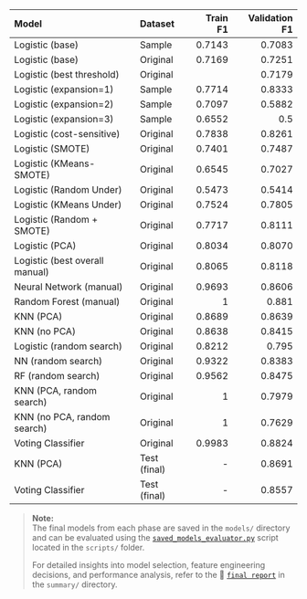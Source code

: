 | Model                          | Dataset  |   Train F1 |   Validation F1 |
|:------------------------------|:---------|-----------:|----------------:|
| Logistic (base)               | Sample   |     0.7143 |          0.7083 |
| Logistic (base)               | Original |     0.7169 |          0.7251 |
| Logistic (best threshold)     | Original |            |          0.7179 |
| Logistic (expansion=1)        | Sample   |     0.7714 |          0.8333 |
| Logistic (expansion=2)        | Sample   |     0.7097 |          0.5882 |
| Logistic (expansion=3)        | Sample   |     0.6552 |          0.5    |
| Logistic (cost-sensitive)     | Original |     0.7838 |          0.8261 |
| Logistic (SMOTE)              | Original |     0.7401 |          0.7487 |
| Logistic (KMeans-SMOTE)       | Original |     0.6545 |          0.7027 |
| Logistic (Random Under)       | Original |     0.5473 |          0.5414 |
| Logistic (KMeans Under)       | Original |     0.7524 |          0.7805 |
| Logistic (Random + SMOTE)     | Original |     0.7717 |          0.8111 |
| Logistic (PCA)                | Original |     0.8034 |          0.8070 |
| Logistic (best overall manual)| Original |     0.8065 |          0.8118 |
| Neural Network (manual)       | Original |     0.9693 |          0.8606 |
| Random Forest (manual)        | Original |     1      |          0.881  |
| KNN (PCA)                     | Original |     0.8689 |          0.8639 |
| KNN (no PCA)                  | Original |     0.8638 |          0.8415 |
| Logistic (random search)      | Original |     0.8212 |          0.795  |
| NN (random search)            | Original |     0.9322 |          0.8383 |
| RF (random search)            | Original |     0.9562 |          0.8475 |
| KNN (PCA, random search)      | Original |     1      |          0.7979 |
| KNN (no PCA, random search)   | Original |     1      |          0.7629 |
| Voting Classifier             | Original |     0.9983 |          0.8824 |
| KNN (PCA)                     | Test (final) |     - |          0.8691 |
| Voting Classifier             | Test (final) |     - |          0.8557 |


> **Note:**  
> The final models from each phase are saved in the `models/` directory and can be evaluated using the [`saved_models_evaluator.py`](../scripts/saved_models_evaluator.py) script located in the `scripts/` folder.  
>
> For detailed insights into model selection, feature engineering decisions, and performance analysis, refer to the 📄 [`final report`](summary/fraud-detection-summary-report.pdf) in the `summary/` directory.
